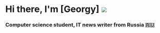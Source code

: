 # Hi there, I'm [Georgy] ![](https://github.com/blackcater/blackcater/raw/main/images/Hi.gif) 
### Computer science student, IT news writer from Russia 🇷🇺
